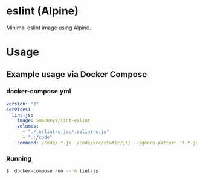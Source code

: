 # eslint (Alpine)


Minimal eslint image using Alpine.


# Usage

## Example usage via Docker Compose

### docker-compose.yml

```yaml
version: "2"
services:
  lint-js:
    image: 5monkeys/lint-eslint
    volumes:
      - "./.eslintrc.js:/.eslintrc.js"
      - ".:/code"
    command: /code/.*.js  /code/src/static/js/ --ignore-pattern '!.*.js'
```

### Running

```bash
$  docker-compose run --rm lint-js
```
